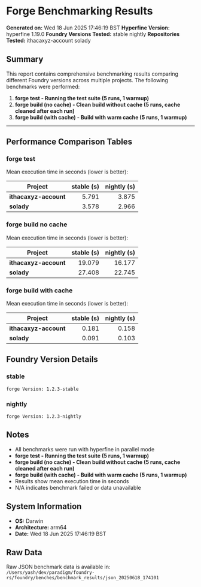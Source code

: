 # Forge Benchmarking Results

**Generated on:** Wed 18 Jun 2025 17:46:19 BST
**Hyperfine Version:** hyperfine 1.19.0
**Foundry Versions Tested:** stable nightly
**Repositories Tested:** ithacaxyz-account solady

## Summary

This report contains comprehensive benchmarking results comparing different Foundry versions across multiple projects.
The following benchmarks were performed:

1. **forge test - Running the test suite (5 runs, 1 warmup)**
2. **forge build (no cache) - Clean build without cache (5 runs, cache cleaned after each run)**
3. **forge build (with cache) - Build with warm cache (5 runs, 1 warmup)**

---

## Performance Comparison Tables

### forge test

Mean execution time in seconds (lower is better):

| Project | stable (s) | nightly (s) |
|------|--------:|--------:|
| **ithacaxyz-account** | 5.791 | 3.875 |
| **solady** | 3.578 | 2.966 |


### forge build no cache

Mean execution time in seconds (lower is better):

| Project | stable (s) | nightly (s) |
|------|--------:|--------:|
| **ithacaxyz-account** | 19.079 | 16.177 |
| **solady** | 27.408 | 22.745 |


### forge build with cache

Mean execution time in seconds (lower is better):

| Project | stable (s) | nightly (s) |
|------|--------:|--------:|
| **ithacaxyz-account** | 0.181 | 0.158 |
| **solady** | 0.091 | 0.103 |


## Foundry Version Details

### stable

```
forge Version: 1.2.3-stable
```

### nightly

```
forge Version: 1.2.3-nightly
```


## Notes

- All benchmarks were run with hyperfine in parallel mode
- **forge test - Running the test suite (5 runs, 1 warmup)**
- **forge build (no cache) - Clean build without cache (5 runs, cache cleaned after each run)**
- **forge build (with cache) - Build with warm cache (5 runs, 1 warmup)**
- Results show mean execution time in seconds
- N/A indicates benchmark failed or data unavailable

## System Information

- **OS:** Darwin
- **Architecture:** arm64
- **Date:** Wed 18 Jun 2025 17:46:19 BST

## Raw Data

Raw JSON benchmark data is available in: `/Users/yash/dev/paradigm/foundry-rs/foundry/benches/benchmark_results/json_20250618_174101`

